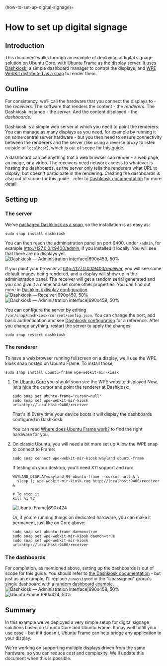 (how-to-set-up-digital-signage)=

# How to set up digital signage

## Introduction

This document walks through an example of deploying a digital signage solution on Ubuntu Core, with Ubuntu Frame as the display server. It uses [Dashkiosk](https://github.com/vincentbernat/dashkiosk/), a simple dashboard manager to control the displays, and [WPE WebKit distributed as a snap](https://snapcraft.io/wpe-webkit-mir-kiosk) to render them.

## Outline

For consistency, we'll call the hardware that you connect the displays to - the *receivers*. The software that renders the content - the *renderers*. The Dashkiosk instance - the *server*. And the content displayed - the *dashboards*.

Dashkiosk is a simple web server at which you need to point the renderers. You can manage as many displays as you need, for example by running it on some central server hardware - but you then need to ensure connectivity between the renderers and the server (like using a reverse proxy to listen outside of `localhost`), which is out of scope for this guide.

A dashboard can be anything that a web browser can render - a web page, an image, or a video. The receivers need network access to whatever is hosting the dashboards, as the server only tells the renderers what URL to display, but doesn't participate in the rendering. Creating the dashboards is also out of scope for this guide - refer to [Dashkiosk documentation](https://dashkiosk.readthedocs.io/en/latest/usage.html#about-the-dashboards) for more detail.

## Setting up

### The server

We've [packaged Dashkiosk as a snap](https://snapcraft.io/dashkiosk), so the installation is as easy as:

```shell
sudo snap install dashkiosk
```

You can then reach the administration panel on port 9400, under `/admin`, for example http://127.0.0.1:9400/admin, if you installed it locally. You will see that there are no displays yet.
![Dashkiosk — Administration interface|690x459, 50%](19e11d2c3d603e469a7671034952053237329d7a.jpeg)

If you point your browser at http://127.0.0.1:9400/receiver, you will see some default images being rendered, and a display will show up in the administration panel. The receiver will get a random serial generated and you can give it a name and set some other properties. You can find out more in [Dashkiosk display configuration](https://dashkiosk.readthedocs.io/en/latest/usage.html#display-configuration).
![Dashkiosk — Receiver|690x459, 50%](c8cf925121e9eb1f34916771de610660c63b0e43.jpeg)![Dashkiosk — Administration interface|690x459, 50%](86638193ca091efa27d165e405c355ff25791c6c.jpeg)

You can configure the server by editing `/var/snap/dashkiosk/current/config.json`. You can change the port, add basic authentication and see [Dashkiosk configuration](https://dashkiosk.readthedocs.io/en/latest/configuration.html#json-configuration-file) for a reference. After you change anything, restart the server to apply the changes:

```shell
sudo snap restart dashkiosk
```

### The renderer

To have a web browser running fullscreen on a display, we'll use the WPE kiosk snap hosted on Ubuntu Frame. To install those:

```shell
sudo snap install ubuntu-frame wpe-webkit-mir-kiosk
```

1. On [Ubuntu Core](https://ubuntu.com/core) you should soon see the WPE website displayed
   Now, let's hide the cursor and point the renderer at Dashkiosk:

   ```shell
   sudo snap set ubuntu-frame="cursor=null"
   sudo snap set wpe-webkit-mir-kiosk url=http://localhost:9400/receiver
   ```

   That's it! Every time your device boots it will display the dashboards configured in Dashkiosk.

   You can read [Where does Ubuntu Frame work?](/explanation/where-does-ubuntu-frame-work.md) to find the right hardware for you.

1. On classic Ubuntu, you will need a bit more set up
   Allow the WPE snap to connect to Frame:

   ```shell
   sudo snap connect wpe-webkit-mir-kiosk:wayland ubuntu-frame
   ```

   If testing on your desktop, you'll need X11 support and run:

   ```shell
   WAYLAND_DISPLAY=wayland-99 ubuntu-frame --cursor null & \
     sleep 1; wpe-webkit-mir-kiosk.cog http://localhost:9400/receiver &

   # To stop it
   kill %1 %2
   ```

   ![Ubuntu Frame|690x424](e13a31035914e060847179297786e5dca07dd76b.jpeg)

   Or, if you're running things on dedicated hardware, you can make it permanent, just like on Core above:

   ```shell
   sudo snap set ubuntu-frame daemon=true
   sudo snap set wpe-webkit-mir-kiosk daemon=true
   sudo snap set wpe-webkit-mir-kiosk url=http://localhost:9400/receiver
   ```

### The dashboards

For completion, as mentioned above, setting up the dashboards is out of scope for this guide. You should refer to [the Dashkiosk documentation](https://dashkiosk.readthedocs.io/en/latest/usage.html#about-the-dashboards) - but just as an example, I'll replace `/unassigned` in the "Unassigned" group's single dashboard with a [random dashboard example](https://share.geckoboard.com/dashboards/56R2XOCUMXD5MNV4).
![Dashkiosk — Administration interface|690x459, 50%](2d424ef473cc439f13ca340ccb4a33435f919b9c.png) ![Ubuntu Frame|690x424, 50%](eba003eaff14ecd9adea96e33e7e942ae9d1f0f4.png)

## Summary

In this example we've deployed a very simple setup for digital signage solutions based on Ubuntu Core and Ubuntu Frame. It may well fulfill your use case - but if it doesn't, Ubuntu Frame can help bridge any application to your display.

We're working on supporting multiple displays driven from the same hardware, so you can reduce cost and complexity. We'll update this document when this is possible.
